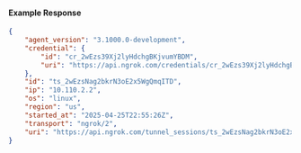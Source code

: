 <!-- Code generated for API Clients. DO NOT EDIT. -->

#### Example Response

```json
{
	"agent_version": "3.1000.0-development",
	"credential": {
		"id": "cr_2wEzs39Xj2lyHdchgBKjvumYBDM",
		"uri": "https://api.ngrok.com/credentials/cr_2wEzs39Xj2lyHdchgBKjvumYBDM"
	},
	"id": "ts_2wEzsNag2bkrN3oE2x5WgQmqITD",
	"ip": "10.110.2.2",
	"os": "linux",
	"region": "us",
	"started_at": "2025-04-25T22:55:26Z",
	"transport": "ngrok/2",
	"uri": "https://api.ngrok.com/tunnel_sessions/ts_2wEzsNag2bkrN3oE2x5WgQmqITD"
}
```

